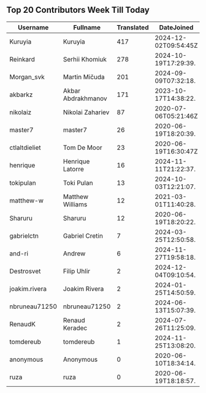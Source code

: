 ## Top 20 Contributors Week Till Today ##
|Username|Fullname|Translated|DateJoined|Language|
|--------|--------|----------|----------|-------|
|Kuruyia|Kuruyia|417|2024-12-02T09:54:45Z|fr|
|Reinkard|Serhii Khomiuk|278|2024-10-19T17:29:39.|uk|
|Morgan_svk|Martin Mičuda|201|2024-09-09T07:32:18.|cs|
|akbarkz|Akbar Abdrakhmanov|171|2023-10-17T14:38:22.|kk|
|nikolaiz|Nikolai Zahariev|87|2020-07-06T05:21:46Z|bg|
|master7|master7|26|2020-06-19T18:20:39.|pl|
|ctlaltdieliet|Tom De Moor|23|2020-06-19T16:30:47Z|nl|
|henrique|Henrique Latorre|16|2024-11-11T21:22:37.|pt_BR|
|tokipulan|Toki Pulan|13|2024-10-03T12:21:07.|fr|
|matthew-w|Matthew Williams|12|2021-03-01T11:40:28.|en_AU|
|Sharuru|Sharuru|12|2020-06-19T18:20:22.|zh_Hans|
|gabrielctn|Gabriel Cretin|7|2024-03-25T12:50:58.||
|and-ri|Andrew|6|2024-11-27T19:58:18.||
|Destrosvet|Filip Uhlir|2|2024-12-04T09:10:54.|cs|
|joakim.rivera|Joakim Rivera|2|2024-01-25T14:50:59.||
|nbruneau71250|nbruneau71250|2|2024-06-13T15:07:39.||
|RenaudK|Renaud Keradec|2|2024-07-26T11:25:09.||
|tomdereub|tomdereub|1|2024-11-25T13:08:20.||
|anonymous|Anonymous|0|2020-06-10T18:34:14.||
|ruza|ruza|0|2020-06-19T18:18:57.||
